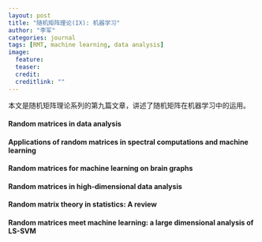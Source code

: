```yaml
---
layout: post
title: "随机矩阵理论(IX): 机器学习"
author: "李军"
categories: journal
tags: [RMT, machine learning, data analysis]
image:
  feature: 
  teaser: 
  credit: 
  creditlink: ""
---
```


本文是随机矩阵理论系列的第九篇文章，讲述了随机矩阵在机器学习中的运用。

#### Random matrices in data analysis

#### Applications of random matrices in spectral computations and machine learning

#### Random matrices for machine learning on brain graphs

#### Random matrices in high-dimensional data analysis

#### Random matrix theory in statistics: A review

#### Random matrices meet machine learning: a large dimensional analysis of LS-SVM